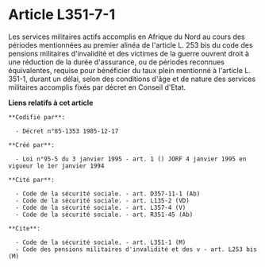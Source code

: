 # Article L351-7-1

Les services militaires actifs accomplis en Afrique du Nord au cours des périodes mentionnées au premier alinéa de l'article
L. 253 bis du code des pensions militaires d'invalidité et des victimes de la guerre ouvrent droit à une réduction de la
durée d'assurance, ou de périodes reconnues équivalentes, requise pour bénéficier du taux plein mentionné à l'article L.
351-1, durant un délai, selon des conditions d'âge et de nature des services militaires accomplis fixés par décret en Conseil
d'Etat.

**Liens relatifs à cet article**

	**Codifié par**:

	  - Décret n°85-1353 1985-12-17

	**Créé par**:

	  - Loi n°95-5 du 3 janvier 1995 - art. 1 () JORF 4 janvier 1995 en vigueur le 1er janvier 1994

	**Cité par**:

	  - Code de la sécurité sociale. - art. D357-11-1 (Ab)
	  - Code de la sécurité sociale. - art. L135-2 (VD)
	  - Code de la sécurité sociale. - art. L357-4 (V)
	  - Code de la sécurité sociale. - art. R351-45 (Ab)

	**Cite**:

	  - Code de la sécurité sociale. - art. L351-1 (M)
	  - Code des pensions militaires d'invalidité et des v - art. L253 bis (M)
